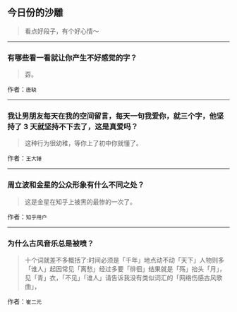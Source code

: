 ## 今日份的沙雕

> 看点好段子，有个好心情～


 
---

### 有哪些看一看就让你产生不好感觉的字？

> 孬。


作者：`唐缺`

---

### 我让男朋友每天在我的空间留言，每天一句我爱你，就三个字，他坚持了 3 天就坚持不下去了，这是真爱吗？

> 这种行为很幼稚，等你上了初中你就懂了。


作者：`王大锤`

---

### 周立波和金星的公众形象有什么不同之处？

> 这是金星在知乎上被黑的最惨的一次了。


作者：`知乎用户`

---

### 为什么古风音乐总是被喷？

> 十个词就差不多概括了:时间必须是「千年」地点动不动「天下」人物则多「谁人」起因常见「离愁」经过多要「徘徊」结果就是「殇」抬头「月」，见「青」衣，「不见」「谁人」请告诉我没有类似词汇的「网络伤感古风歌曲」，


作者：`崔二元`
